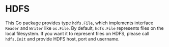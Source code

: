 # HDFS

This Go package provides type `hdfs.File`, which implements interface
`Reader` and `Writer` like `os.File`.  By default, `hdfs.File`
represents files on the local filesystem.  If you want it to represent
files on HDFS, please call `hdfs.Init` and provide HDFS host, port and
username.
